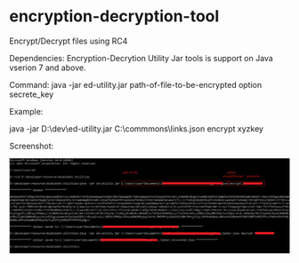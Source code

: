 # encryption-decryption-tool
Encrypt/Decrypt files using RC4 

Dependencies: 
Encryption-Decrytion Utility Jar tools is support on Java vserion 7 and above.

Command:
java -jar ed-utility.jar path-of-file-to-be-encrypted option secrete_key

Example:

java -jar D:\dev\ed-utility.jar C:\commmons\links.json encrypt xyzkey

Screenshot:

![Alt text](ed-utility-screenshott.png?raw=true "Optional Title")


